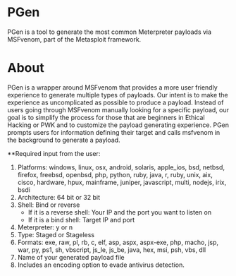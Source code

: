 # PGen
PGen is a tool to generate the most common Meterpreter payloads via MSFvenom, part of the Metasploit framework.

# About
PGen is a wrapper around MSFvenom that provides a more user friendly experience to generate multiple types of payloads. Our intent is to make the experience as uncomplicated as possible to produce a payload. Instead of users going through MSFvenom manually looking for a specific payload, our goal is to simplify the process for those that are beginners in Ethical Hacking or PWK and to customize the payload generating experience. PGen prompts users for information defining their target and calls msfvenom in the background to generate a payload. 
 
**Required input from the user:

 1. Platforms: windows, linux, osx, android, solaris, apple_ios, bsd, netbsd, firefox, freebsd, openbsd, php, python, ruby, java, r, ruby, unix, aix, cisco, hardware, hpux, mainframe, juniper, javascript, multi, nodejs, irix, bsdi
 2. Architecture: 64 bit or 32 bit
 3. Shell: Bind or reverse
    - If it is a reverse shell: Your IP and the port you want to listen on
    - If it is a bind shell: Target IP and port
 4. Meterpreter: y or n
 5. Type: Staged or Stageless
 6. Formats: exe, raw, pl, rb, c, elf, asp, aspx, aspx-exe, php, macho, jsp, war, py, ps1, sh, vbscript, js_le, js_be, java, hex, msi, psh, vbs, dll
 7. Name of your generated payload file
 8. Includes an encoding option to evade antivirus detection.
